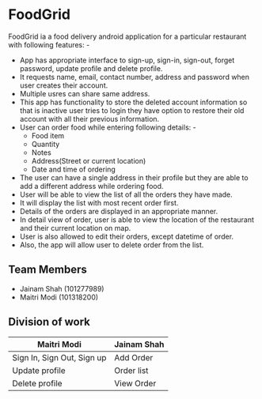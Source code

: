 # FoodGrid
FoodGrid ia a food delivery android application for a particular restaurant with following features: -
- App has appropriate interface to sign-up, sign-in, sign-out, forget password, update profile and delete profile.
- It requests name, email, contact number, address and password when user creates their account.
- Multiple usres can share same address.
- This app has functionality to store the deleted account information so that is inactive user tries to login they have option to restore their old account with all their previous information. 
- User can order food while entering following details: -
  - Food item
  - Quantity
  - Notes
  - Address(Street or current location)
  - Date and time of ordering
- The user can have a single address in their profile but they are able to add a different address while ordering food.
- User will be able to view the list of all the orders they have made. 
- It will display the list with most recent order first.
- Details of the orders are displayed in an appropriate manner.
- In detail view of order, user is able to view the location of the restaurant and their current location on map.
- User is also allowed to edit their orders, except datetime of order.
- Also, the app will allow user to delete order from the list.

## Team Members
- Jainam Shah (101277989)
- Maitri Modi (101318200)

## Division of work

Maitri Modi | Jainam Shah
------------|------------
Sign In, Sign Out, Sign up | Add Order
Update profile | Order list
Delete profile | View Order


